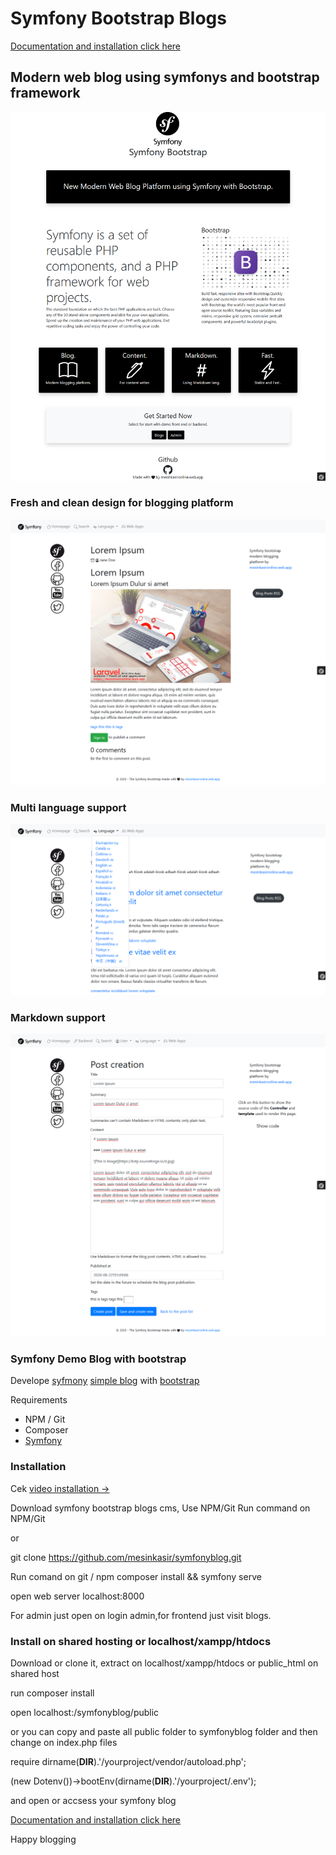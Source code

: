 # Symfony Bootstrap Blogs


[Documentation and installation click here](https://www.hockeycomputindo.com/2020/08/new-blog-cms-symfony-blog-simple-for.html)

## Modern web blog using symfonys and bootstrap framework

![Symfony blog](/public/Screenshot_2020-08-22%20Symfony%20Bootstrap%20By%20mesinkasironline%20web%20app(2).png)


### Fresh and clean design for blogging platform

![Symfony blog](/public/Screenshot_2020-08-22%20Symfony%20Bootstrap%20By%20mesinkasironline%20web%20app(6).png)


### Multi language support

![Symfony blog](/public/Screenshot_2020-08-22%20Symfony%20Bootstrap%20By%20mesinkasironline%20web%20app(3).png)


### Markdown support

![Symfony blog](/public/Screenshot_2020-08-22%20Symfony%20Bootstrap%20By%20mesinkasironline%20web%20app(5).png)


### Symfony Demo Blog with bootstrap
Develope [syfmony](https://github.com/symfony/symfony) [simple blog](https://github.com/symfony/demo) with [bootstrap](https://github.com/twbs/bootstrap)

Requirements 
* NPM / Git
* Composer
* [Symfony](https://symfony.com/download)


### Installation
Cek [video installation →](https://www.youtube.com/watch?v=gdGQSnh84ho)

Download symfony bootstrap blogs cms, Use NPM/Git Run command on NPM/Git

or

git clone https://github.com/mesinkasir/symfonyblog.git


Run comand on git / npm
composer install && symfony serve

open web server localhost:8000

For admin just open on login admin,for frontend just visit blogs.

### Install on shared hosting or localhost/xampp/htdocs 

Download or clone it, extract on localhost/xampp/htdocs or public_html on shared host

run composer install

open localhost:/symfonyblog/public

or you can copy and paste all public folder to symfonyblog folder
and then change on index.php files

require dirname(__DIR__).'/yourproject/vendor/autoload.php';

(new Dotenv())->bootEnv(dirname(__DIR__).'/yourproject/.env');

and open or accsess your symfony blog

[Documentation and installation click here](https://www.hockeycomputindo.com/2020/08/new-blog-cms-symfony-blog-simple-for.html)

Happy blogging
